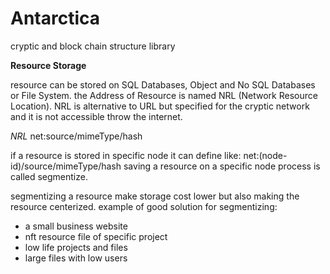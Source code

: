 # Antarctica
cryptic and block chain structure library

**Resource Storage**

resource can be stored on SQL Databases, Object and No SQL Databases or File System. the Address of Resource is named NRL (Network Resource Location). NRL is alternative to URL but specified for the cryptic network and it is not accessible throw the internet.

*NRL*
net:source/mimeType/hash

if a resource is stored in specific node it can define like:
net:(node-id)/source/mimeType/hash
saving a resource on a specific node process is called segmentize.

segmentizing a resource make storage cost lower but also making the resource centerized.
example of good solution for segmentizing:
- a small business website
- nft resource file of specific project
- low life projects and files
- large files with low users

